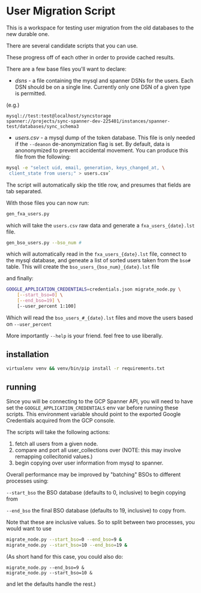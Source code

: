 # User Migration Script

This is a workspace for testing user migration from the old databases
to the new durable one.

There are several candidate scripts that you can use.

These progress off of each other in order to provide cached results.

There are a few base files you'll want to declare:

* *dsns* - a file containing the mysql and spanner DSNs for the users.
  Each DSN should be on a single line. Currently only one DSN of a
given type is permitted.

(e.g.)

```text
mysql://test:test@localhost/syncstorage
spanner://projects/sync-spanner-dev-225401/instances/spanner-test/databases/sync_schema3
```

* *users.csv* - a mysql dump of the token database. This file is only needed if the `--deanon` de-anonymization flag is set. By default, data is anononymized to prevent accidental movement.
You can produce this file from the following:
```bash
mysql -e "select uid, email, generation, keys_changed_at, \
 client_state from users;" > users.csv`
```
The script will automatically skip the title row, and presumes that fields are tab separated.


With those files you can now run:

```bash
gen_fxa_users.py
```
which will take the `users.csv` raw data and generate a
`fxa_users_{date}.lst` file.

```bash
gen_bso_users.py --bso_num #
```
which will automatically read in the `fxa_users_{date}.lst` file,
connect to the mysql database, and geneate a list of sorted users
taken from the `bso#` table. This will create the
`bso_users_{bso_num}_{date}.lst` file

and finally:

```bash
GOOGLE_APPLICATION_CREDENTIALS=credentials.json migrate_node.py \
    [--start_bso=0] \
    [--end_bso=19] \
    [--user_percent 1:100]
```

Which will read the `bso_users_#_{date}.lst` files and move the users
based on `--user_percent`

More importantly `--help` is your friend. feel free to use liberally.

## installation

```bash
virtualenv venv && venv/bin/pip install -r requirements.txt
```

## running

Since you will be connecting to the GCP Spanner API, you will need to have set the `GOOGLE_APPLICATION_CREDENTIALS` env var before running these scripts. This environment variable should point to the exported Google Credentials acquired from the GCP console.

The scripts will take the following actions:

1. fetch all users from a given node.
1. compare and port all user_collections over (NOTE: this may involve remapping collecitonid values.)
1. begin copying over user information from mysql to spanner.

Overall performance may be improved by "batching" BSOs to different
processes using:

`--start_bso` the BSO database (defaults to 0, inclusive) to begin
copying from

`--end_bso` the final BSO database (defaults to 19, inclusive) to copy
from.

Note that these are inclusive values. So to split between two
processes, you would want to use

```bash
migrate_node.py --start_bso=0 --end_bso=9 &
migrate_node.py --start_bso=10 --end_bso=19 &
```

(As short hand for this case, you could also do:
```
migrate_node.py --end_bso=9 &
migrate_node.py --start_bso=10 &
```
and let the defaults handle the rest.)
